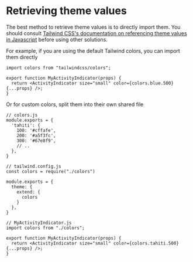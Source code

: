 # Retrieving theme values

The best method to retrieve theme values is to directly import them. You should consult [Tailwind CSS's documentation on referencing theme values in Javascript](https://tailwindcss.com/docs/configuration#referencing-in-java-script) before using other solutions.

For example, if you are using the default Tailwind colors, you can import them directly

```tsx
import colors from "tailwindcss/colors";

export function MyActivityIndicator(props) {
  return <ActivityIndicator size="small" color={colors.blue.500} {...props} />;
}
```

Or for custom colors, split them into their own shared file

```tsx
// colors.js
module.exports = {
  'tahiti': {
    100: '#cffafe',
    200: '#a5f3fc',
    300: '#67e8f9',
    // ..
  },
}

// tailwind.config.js
const colors = require("./colors")

module.exports = {
  theme: {
    extend: {
      colors
    }
  },
}

// MyActivityIndicator.js
import colors from "./colors";

export function MyActivityIndicator(props) {
  return <ActivityIndicator size="small" color={colors.tahiti.500} {...props} />;
}
```
